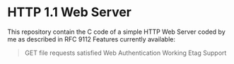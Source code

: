 # HTTP 1.1 Web Server

This repository contain the C code of a simple HTTP Web Server coded by me as described in RFC 9112
Features currently available:

>GET file requests satisfied
>Web Authentication Working
>Etag Support


